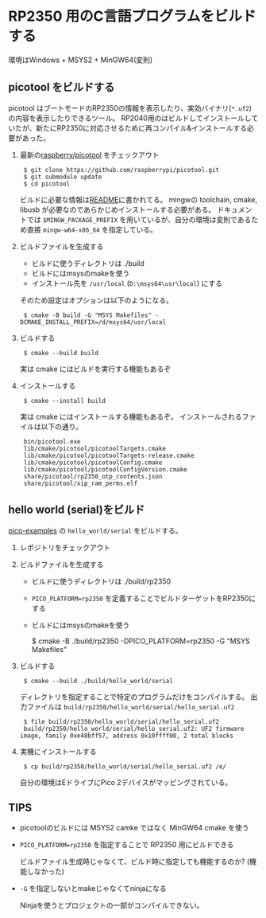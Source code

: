 # RP2350 用のC言語プログラムをビルドする

環境はWindows + MSYS2 + MinGW64(変則)

## picotool をビルドする

picotool はブートモードのRP2350の情報を表示したり、実効バイナリ(`*.uf2`)の内容を表示したりできるツール。
RP2040用のはビルドしてインストールしていたが、新たにRP2350に対応させるために再コンパイル&インストールする必要があった。

1. 最新の[raspberry/picotool](https://github.com/raspberrypi/picotool) をチェックアウト

        $ git clone https://github.com/raspberrypi/picotool.git
        $ git submodule update
        $ cd picotool

    ビルドに必要な情報は[README](https://github.com/raspberrypi/picotool?tab=readme-ov-file#for-windows-with-mingw-in-msys2)に書かれてる。
    mingwの toolchain, cmake, libusb が必要なのであらかじめインストールする必要がある。
    ドキュメントでは `$MINGW_PACKAGE_PREFIX` を用いているが、自分の環境は変則であるため直接 `mingw-w64-x86_64` を指定している。

2. ビルドファイルを生成する

    *   ビルドに使うディレクトリは ./build
    *   ビルドにはmsysのmakeを使う
    *   インストール先を `/usr/local` (`D:\msys64\usr\local`) にする

    そのため設定はオプションは以下のようになる。

        $ cmake -B build -G "MSYS Makefiles" -DCMAKE_INSTALL_PREFIX=/d/msys64/usr/local

3. ビルドする

        $ cmake --build build

    実は cmake にはビルドを実行する機能もあるぞ

4. インストールする

        $ cmake --install build

    実は cmake にはインストールする機能もあるぞ。
    インストールされるファイルは以下の通り。

        bin/picotool.exe
        lib/cmake/picotool/picotoolTargets.cmake
        lib/cmake/picotool/picotoolTargets-release.cmake
        lib/cmake/picotool/picotoolConfig.cmake
        lib/cmake/picotool/picotoolConfigVersion.cmake
        share/picotool/rp2350_otp_contents.json
        share/picotool/xip_ram_perms.elf

## hello world (serial)をビルド

[pico-examples](https://github.com/raspberrypi/pico-examples) の `hello_world/serial` をビルドする。

1. レポジトリをチェックアウト
2. ビルドファイルを生成する

    *   ビルドに使うディレクトリは ./build/rp2350
    *   `PICO_PLATFORM=rp2350` を定義することでビルドターゲットをRP2350にする
    *   ビルドにはmsysのmakeを使う

        $ cmake -B ./build/rp2350 -DPICO_PLATFORM=rp2350 -G "MSYS Makefiles"

3. ビルドする

        $ cmake --build ./build/hello_world/serial

    ディレクトリを指定することで特定のプログラムだけをコンパイルする。
    出力ファイルは `build/rp2350/hello_world/serial/hello_serial.uf2`

        $ file build/rp2350/hello_world/serial/hello_serial.uf2
        build/rp2350/hello_world/serial/hello_serial.uf2: UF2 firmware image, family 0xe48bff57, address 0x10ffff00, 2 total blocks

4. 実機にインストールする

        $ cp build/rp2350/hello_world/serial/hello_serial.uf2 /e/

    自分の環境はEドライブにPico 2デバイスがマッピングされている。

## TIPS

*   picotoolのビルドには MSYS2 camke ではなく MinGW64 cmake を使う
*   `PICO_PLATFORM=rp2350` を指定することで RP2350 用にビルドできる

    ビルドファイル生成時じゃなくて、ビルド時に指定しても機能するのか? (機能しなかった)
*   `-G` を指定しないとmakeじゃなくてninjaになる

    Ninjaを使うとプロジェクトの一部がコンパイルできない。
